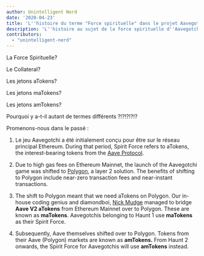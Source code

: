 ```yaml
---
author: Unintelligent Nerd
date: '2020-04-23'
title: 'L''histoire du terme "Force spirituelle" dans le projet Aavegotchi'
description: 'L''histoire au sujet de la force spirituelle d''Aavegotchi'
contributors:
  - "unintelligent-nerd"
---
```


La Force Spirituelle?

Le Collateral?

Les jetons aTokens?

Les jetons maTokens?

Les jetons amTokens?

Pourquoi y a-t-il autant de termes différents ?!?!?!?!?

Promenons-nous dans le passé :

1. Le jeu Aavegotchi a été initialement conçu pour être sur le réseau principal Ethereum. During that period, Spirit Force refers to aTokens, the interest-bearing tokens from the [Aave Protocol](https://aave.com).

2. Due to high gas fees on Ethereum Mainnet, the launch of the Aavegotchi game was shifted to [Polygon](/glossary#polygon), a layer 2 solution. The benefits of shifting to Polygon include near-zero transaction fees and near-instant transactions.

3. The shift to Polygon meant that we need aTokens on Polygon. Our in-house coding genius and diamondboi, [Nick Mudge](/team#nick-mudge) managed to bridge **Aave V2 aTokens** from Ethereum Mainnet over to Polygon. These are known as **maTokens**. Aavegotchis belonging to Haunt 1 use **maTokens** as their Spirit Force.

4. Subsequently, Aave themselves shifted over to Polygon. Tokens from their Aave (Polygon) markets are known as **amTokens.** From Haunt 2 onwards, the Spirit Force for Aavegotchis will use **amTokens** instead.